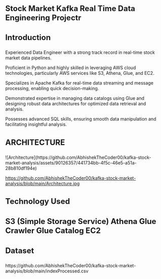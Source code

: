 <h1 style="font-size: 24px;">Stock Market Kafka Real Time Data Engineering Projectr</h1>

<h3 style="font-size: 24px;">Introduction</h3>

Experienced Data Engineer with a strong track record in real-time stock market data pipelines.

Proficient in Python and highly skilled in leveraging AWS cloud technologies, particularly AWS services like S3, Athena, Glue, and EC2.

Specializes in Apache Kafka for real-time data streaming and message processing, enabling quick decision-making.

Demonstrated expertise in managing data catalogs using Glue and designing robust data architectures for optimized data retrieval and analysis.

Possesses advanced SQL skills, ensuring smooth data manipulation and facilitating insightful analysis.

<h3 style="font-size: 24px;">ARCHITECTURE</h3>![Architecture](https://github.com/AbhishekTheCoder00/kafka-stock-market-analysis/assets/90126357/441734bb-4f5c-46e5-a51a-28b810df194e)



https://github.com/AbhishekTheCoder00/kafka-stock-market-analysis/blob/main/Architecture.jpg

<h3 style="font-size: 24px;">Technology Used</h3>
<h4 style="font-size: 24px;"Programming Language - Python</h4>
<h4 style="font-size: 24px;"Amazon Web Service (AWS):</h4>
S3 (Simple Storage Service)
Athena
Glue Crawler
Glue Catalog
EC2

<h3 style="font-size: 24px;">Dataset</h3>
https://github.com/AbhishekTheCoder00/kafka-stock-market-analysis/blob/main/indexProcessed.csv

